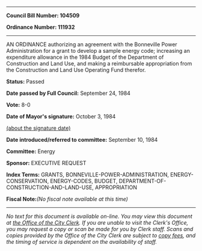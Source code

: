 

********

**Council Bill Number: 104509**
   
**Ordinance Number: 111932**
********

 AN ORDINANCE authorizing an agreement with the Bonneville Power Administration for a grant to develop a sample energy code; increasing an expenditure allowance in the 1984 Budget of the Department of Construction and Land Use, and making a reimbursable appropriation from the Construction and Land Use Operating Fund therefor.

**Status:** Passed
   
**Date passed by Full Council:** September 24, 1984
   
**Vote:** 8-0
   
**Date of Mayor's signature:** October 3, 1984
   
[(about the signature date)](/~public/approvaldate.htm)
   
   
   
**Date introduced/referred to committee:** September 10, 1984
   
**Committee:** Energy
   
**Sponsor:** EXECUTIVE REQUEST
   
   
**Index Terms:** GRANTS, BONNEVILLE-POWER-ADMINISTRATION, ENERGY-CONSERVATION, ENERGY-CODES, BUDGET, DEPARTMENT-OF-CONSTRUCTION-AND-LAND-USE, APPROPRIATION

**Fiscal Note:**_(No fiscal note available at this time)_
********

_No text for this document is available on-line. You may view this document at [the Office of the City Clerk](http://www.seattle.gov/leg/clerk/contactUs.htm). If you are unable to visit the Clerk's Office, you may request a copy or scan be made for you by Clerk staff. Scans and copies provided by the Office of the City Clerk are subject to [copy fees](http://clerk.seattle.gov/~public/clerkfees.htm), and the timing of service is dependent on the availability of staff._

